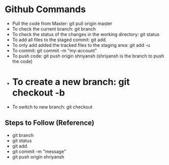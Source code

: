 # Github Commands 

- Pull the code from Master: git pull origin master
- To check the current branch: git branch
- To check the status of the changes in the working directory: git status
- To add all files to the staged commit: git add.
- To only add added the tracked files to the staging area: git add -u
- To commit: git commit -m "my-account"
- To push code: git push origin shriyansh  (shriyansh is the branch to push the code)
- # To create a new branch: git checkout -b <new-branch>
- To switch to new branch: git checkout <branch-name>


## Steps to Follow (Reference)

- git branch
- git status
- git add.
- git commit -m "message"
- git push origin shriyansh

